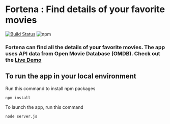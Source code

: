 # Fortena : Find details of your favorite movies  
[![Build Status](https://travis-ci.org/zweack/Fortena.svg?branch=master)](https://travis-ci.org/zweack/Fortena) 
![npm](https://img.shields.io/npm/v/npm.svg)


### Fortena can find all the details of your  favorite movies. The app uses API data from Open Movie Database (OMDB). Check out the **[Live Demo](https://fortena.herokuapp.com)**

## To run the app in your local environment

Run this command to install npm packages

```
npm install
```

To launch the app, run this command

```
node server.js 
```


